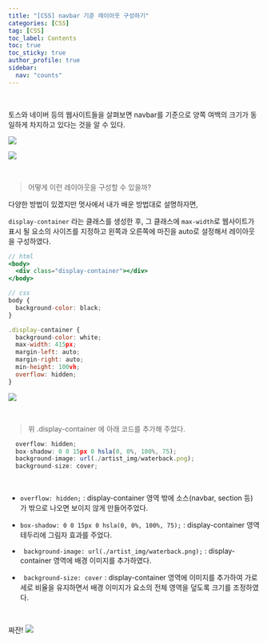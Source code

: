 ```yaml
---
title: "[CSS] navbar 기준 레이아웃 구성하기"
categories: [CSS]
tag: [CSS]
toc_label: Contents
toc: true
toc_sticky: true
author_profile: true
sidebar:
  nav: "counts"
---
```


<br>

토스와 네이버 등의 웹사이트들을 살펴보면
navbar를 기준으로 양쪽 여백의 크기가 동일하게 차지하고 있다는 것을 알 수 있다.

![](https://velog.velcdn.com/images/sieunpark/post/cc3c8bf2-1482-4aa0-b602-22fa45e82742/image.png)

![](https://velog.velcdn.com/images/sieunpark/post/a46773d1-b76f-47be-b3f5-59f6b60c3db9/image.png)

<br>

> 어떻게 이런 레이아웃을 구성할 수 있을까?

다양한 방법이 있겠지만 멋사에서 내가 배운 방법대로 설명하자면,

`display-container` 라는 클래스를 생성한 후, 그 클래스에 `max-width`로 웹사이트가 표시 될 요소의 사이즈를 지정하고 왼쪽과 오른쪽에 마진을 auto로 설정해서 레이아웃을 구성하였다.

```jsx
// html
<body>
  <div class="display-container"></div>
</body>
```

```jsx
// css
body {
  background-color: black;
}

.display-container {
  background-color: white;
  max-width: 415px;
  margin-left: auto;
  margin-right: auto;
  min-height: 100vh;
  overflow: hidden;
}
```

![](https://velog.velcdn.com/images/sieunpark/post/c0fc074b-ddee-48ad-97b7-b0fe6ccac710/image.png)

<br>

> 위 .display-container 에 아래 코드를 추가해 주었다.

```jsx
  overflow: hidden;
  box-shadow: 0 0 15px 0 hsla(0, 0%, 100%, 75);
  background-image: url(./artist_img/waterback.png);
  background-size: cover;
```

<br>

- `overflow: hidden;` : display-container 영역 밖에 소스(navbar, section 등) 가 밖으로 나오면 보이지 않게 만들어주었다.

- `box-shadow: 0 0 15px 0 hsla(0, 0%, 100%, 75);` : display-container 영역 테두리에 그림자 효과를 주었다.

- ` background-image: url(./artist_img/waterback.png);` : display-container 영역에 배경 이미지를 추가하였다.

- ` background-size: cover` : display-container 영역에 이미지를 추가하여 가로 세로 비율을 유지하면서 배경 이미지가 요소의 전체 영역을 덮도록 크기를 조정하였다.

<br>

짜잔!
![](https://velog.velcdn.com/images/sieunpark/post/aa68b73e-f8ed-4df3-a74a-2a98f0e50750/image.png)
